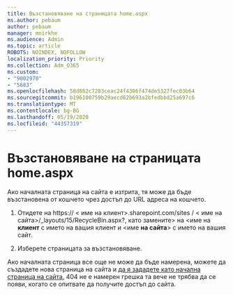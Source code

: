 ```yaml
---
title: Възстановяване на страницата home.aspx
ms.author: pebaum
author: pebaum
manager: mnirkhe
ms.audience: Admin
ms.topic: article
ROBOTS: NOINDEX, NOFOLLOW
localization_priority: Priority
ms.collection: Adm_O365
ms.custom:
- "9002970"
- "5683"
ms.openlocfilehash: 58d882c7283ceac24f4306f474de5327fec03b64
ms.sourcegitcommit: b196100759b29aecd62b693a2bfedbbd25a697c6
ms.translationtype: MT
ms.contentlocale: bg-BG
ms.lasthandoff: 05/19/2020
ms.locfileid: "44357319"
---
```

# <a name="recover-the-homeaspx-page"></a>Възстановяване на страницата home.aspx

Ако началната страница на сайта е изтрита, тя може да бъде възстановена от кошчето чрез достъп до URL адреса на кошчето.

1. Отидете на https:// \< име на клиент>.sharepoint.com/sites / \< име на сайта>/_layouts/15/RecycleBin.aspx?, като замените> на <име на **клиент** с името на вашия клиент и <име **на сайта**> с името на вашия сайт.

2. Изберете страницата за възстановяване.

Ако началната страница все още не може да бъде намерена, можете да създадете нова страница на сайта и [да я зададете като начална страница на сайта.](https://support.microsoft.com/en-gb/office/use-a-different-page-for-your-sharepoint-site-home-page-35a5022c-f84a-455d-985e-c691ab5dfa17?ui=en-us&rs=en-gb&ad=gb) 404 не е намерен грешка та вече не трябва да се появи, когато се опитвате да получите достъп до сайта.
